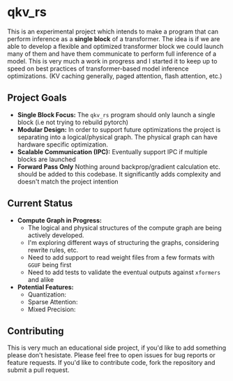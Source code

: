 # qkv_rs

This is an experimental project which intends to make a program that can perform inference as a **single block** of a transformer. The idea is if we are able to develop a flexible and optimized transformer block we could launch many of them and have them
communicate to perform full inference of a model. This is very much a work in progress and I started it to keep up to speed on
best practices of transformer-based model inference optimizations. (KV caching generally, paged attention, flash attention, etc.)

## Project Goals

* **Single Block Focus:** The `qkv_rs` program should only launch a single block (i.e not trying to rebuild pytorch)
* **Modular Design:** In order to support future optimizations the project is separating into a logical/physical graph. The physical graph can have hardware specific optimization.
* **Scalable Communication (IPC):**  Eventually support IPC if multiple blocks are launched
* **Forward Pass Only** Nothing around backprop/gradient calculation etc. should be added to this codebase. It significantly adds complexity and doesn't match the project intention

## Current Status

* **Compute Graph in Progress:**
    * The logical and physical structures of the compute graph are being actively developed.
    * I'm exploring different ways of structuring the graphs, considering rewrite rules, etc.
    * Need to add support to read weight files from a few formats with `GGUF` being first
    * Need to add tests to validate the eventual outputs against `xformers` and alike
* **Potential Features:**
    * Quantization:
    * Sparse Attention:
    * Mixed Precision:

## Contributing

This is very much an educational side project, if you'd like to add something please don't hesistate. Please feel free to open issues for bug reports or feature requests. If you'd like to contribute code, fork the repository and submit a pull request.

